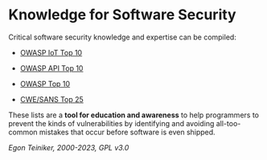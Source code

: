 # Knowledge for Software Security

Critical software security knowledge and expertise can be compiled:

* [OWASP IoT Top 10](OWASP-IoT-Top10.md)

* [OWASP API Top 10](OWASP-API-Security-Top10.md)

* [OWASP Top 10](OWASP-Top10.md)

* [CWE/SANS Top 25](CWE-TOP25.md)

These lists are a **tool for education and awareness** to help programmers to prevent 
the kinds of vulnerabilities by identifying and avoiding all-too-common mistakes 
that occur before software is even shipped. 

*Egon Teiniker, 2000-2023, GPL v3.0*	

